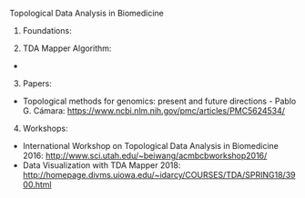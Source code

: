 Topological Data Analysis in Biomedicine

1. Foundations:

2. TDA Mapper Algorithm:
- 

3. Papers:
- Topological methods for genomics: present and future directions - Pablo G. Cámara:
https://www.ncbi.nlm.nih.gov/pmc/articles/PMC5624534/

4. Workshops:
- International Workshop on Topological Data Analysis in Biomedicine 2016:
http://www.sci.utah.edu/~beiwang/acmbcbworkshop2016/
- Data Visualization with TDA Mapper 2018:
http://homepage.divms.uiowa.edu/~idarcy/COURSES/TDA/SPRING18/3900.html

